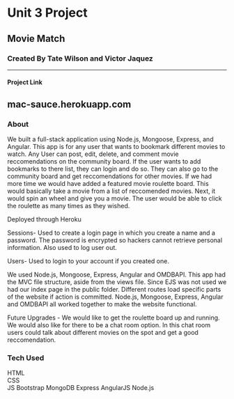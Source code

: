 # Unit 3 Project

## Movie Match

### Created By Tate Wilson and Victor Jaquez

---
#### Project Link
mac-sauce.herokuapp.com
---

### About
We built a full-stack application using Node.js, Mongoose, Express, and Angular. This app is for any user that wants to bookmark different movies to watch. Any User can post, edit, delete, and comment movie reccomendations on the community board. If the user wants to add bookmarks to there list, they can login and do so. They can also go to the community board and get reccomendations for other movies. If we had more time we would have added a featured movie roulette board. This would basically take a movie from a list of reccomended movies. Next, it would spin an wheel and give you a movie. The user would be able to click the roulette as many times as they wished. 

Deployed through Heroku

Sessions- Used to create a login page in which you create a name and a password. The password is encrypted so hackers cannot retrieve personal information. Also used to log user out.

Users- Used to login to your account if you created one.

We used Node.js, Mongoose, Express, Angular and OMDBAPI. This app had the MVC file structure, aside from the views file. Since EJS was not used we had our index page in the public folder.  Different routes load specific parts of the website if action is committed. Node.js, Mongoose, Express, Angular and OMDBAPI all worked together to make the website functional.

Future Upgrades - We would like to get the roulette board up and running. We would also like for there to be a chat room option. In this chat room users could talk about different movies on the spot and get a good reccomendation. 

### Tech Used

HTML  
CSS  
JS
Bootstrap
MongoDB
Express
AngularJS
Node.js
